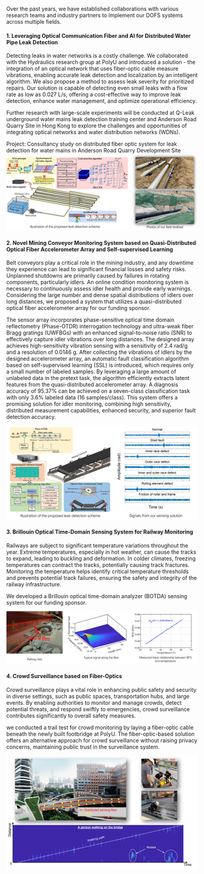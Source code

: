 Over the past years, we have established collaborations with various research teams and industry partners to implement our DOFS systems across multiple fields.

#### 1. Leveraging Optical Communication Fiber and AI for Distributed Water Pipe Leak Detection
Detecting leaks in water networks is a costly challenge. We collaborated with the Hydraulics research group at PolyU and introduced a solution - the integration of an optical network that uses  fiber-optic cable measure vibrations, enabling accurate leak detection and localization by an intelligent algorithm. We also propose a method to assess leak severity for prioritized repairs. Our solution is capable of detecting even small leaks with a flow rate as low as 0.027 L/s, offering a cost-effective way to improve leak detection, enhance water management, and optimize operational efficiency.

Further research with large-scale experiments will be conducted at Q-Leak underground water mains leak detection training center and Anderson Road Quarry Site in Hong Kong to explore the challenges and opportunities of integrating optical networks and water distribution networks (WDNs).

Project: Consultancy study on distributed fiber optic system for leak detection for water mains in Anderson Road Quarry Development Site
![project1](assets/project1.jpg)

#### 2. Novel Mining Conveyor Monitoring System based on Quasi-Distributed Optical Fiber Accelerometer Array and Self-supervised Learning 
Belt conveyors play a critical role in the mining industry, and any downtime they experience can lead to significant financial losses and safety risks. Unplanned shutdowns are primarily caused by failures in rotating components, particularly idlers. An online condition monitoring system is necessary to continuously assess idler health and provide early warnings. Considering the large number and dense spatial distributions of idlers over long distances, we proposed a system that utilizes a quasi-distributed optical fiber accelerometer array for our funding sponsor.   

The sensor array incorporates phase-sensitive optical time domain reflectometry (Phase-OTDR) interrogation technology and ultra-weak fiber Bragg gratings (UWFBGs) with an enhanced signal-to-noise ratio (SNR) to effectively capture idler vibrations over long distances. The designed array achieves high-sensitivity vibration sensing with a sensitivity of 2.4 rad/g and a resolution of 0.0146 g. After collecting the vibrations of idlers by the designed accelerometer array, an automatic fault classification algorithm based on self-supervised learning (SSL) is introduced, which requires only a small number of labeled samples. By leveraging a large amount of unlabeled data in the pretext task, the algorithm efficiently extracts latent features from the quasi-distributed accelerometer array.  A diagnosis accuracy of 95.37% can be achieved on a seven-class classification task with only 3.6% labeled data (16 samples/class). This system offers a promising solution for idler monitoring, combining high sensitivity, distributed measurement capabilities, enhanced security, and superior fault detection accuracy.

![project1](assets/project2.jpg)

#### 3. Brillouin Optical Time-Domain Sensing System for Railway Monitoring
Railways are subject to significant temperature variations throughout the year. Extreme temperatures, especially in hot weather, can cause the tracks to expand, leading to buckling and deformation. In colder climates, freezing temperatures can contract the tracks, potentially causing track fractures. Monitoring the temperature helps identify critical temperature thresholds and prevents potential track failures, ensuring the safety and integrity of the railway infrastructure.

We developed a Brillouin optical time-domain analyzer (BOTDA) sensing system for our funding sponsor. 

![project1](assets/project3.jpg)


#### 4. Crowd Surveillance based on Fiber-Optics
Crowd surveillance plays a vital role in enhancing public safety and security in diverse settings, such as public spaces, transportation hubs, and large events. By enabling authorities to monitor and manage crowds, detect potential threats, and respond swiftly to emergencies, crowd surveillance contributes significantly to overall safety measures.

we conducted a trail test for crowd monitoring by laying a fiber-optic cable beneath the newly built footbridge at PolyU. The fiber-optic-based solution offers an alternative approach for crowd surveillance without raising privacy concerns, maintaining public trust in the surveillance system.

![project1](assets/project4.jpg)
